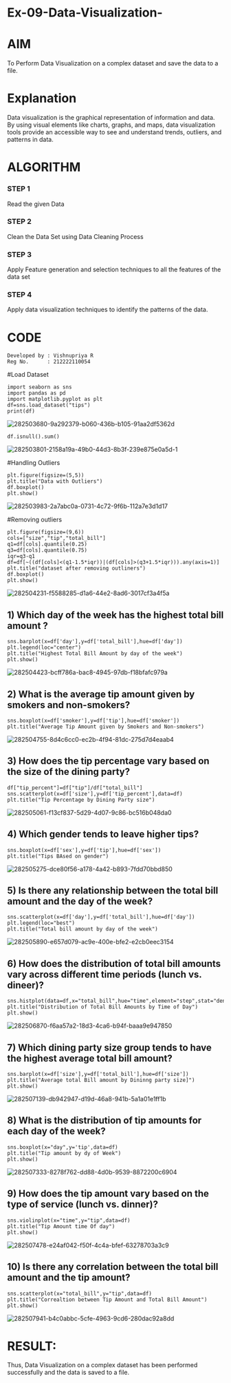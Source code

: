 # Ex-09-Data-Visualization-

# AIM
To Perform Data Visualization on a complex dataset and save the data to a file. 

# Explanation
Data visualization is the graphical representation of information and data. By using visual elements like charts, graphs, and maps, data visualization tools provide an accessible way to see and understand trends, outliers, and patterns in data.

# ALGORITHM
### STEP 1
Read the given Data
### STEP 2
Clean the Data Set using Data Cleaning Process
### STEP 3
Apply Feature generation and selection techniques to all the features of the data set
### STEP 4
Apply data visualization techniques to identify the patterns of the data.


# CODE
```
Developed by : Vishnupriya R
Reg No.      : 212222110054
```
#Load Dataset
```
import seaborn as sns
import pandas as pd
import matplotlib.pyplot as plt
df=sns.load_dataset("tips")
print(df)
```
![282503680-9a292379-b060-436b-b105-91aa2df5362d](https://github.com/vishnupriyaramesh17/ODD2023-Datascience-Ex-09/assets/119393589/fbfadc04-c7f7-4b87-a0f3-099c0a0dc2c7)

```
df.isnull().sum()
```
![282503801-2158a19a-49b0-44d3-8b3f-239e875e0a5d-1](https://github.com/vishnupriyaramesh17/ODD2023-Datascience-Ex-09/assets/119393589/46d66895-ab43-4c48-95bb-5fbc4734c090)


#Handling Outliers
```
plt.figure(figsize=(5,5))
plt.title("Data with Outliers")
df.boxplot()
plt.show()
```
![282503983-2a7abc0a-0731-4c72-9f6b-112a7e3d1d17](https://github.com/vishnupriyaramesh17/ODD2023-Datascience-Ex-09/assets/119393589/a3984b36-7660-4213-bab7-32079b273bd2)


#Removing outliers
```
plt.figure(figsize=(9,6))
cols=["size","tip","total_bill"]
q1=df[cols].quantile(0.25)
q3=df[cols].quantile(0.75)
iqr=q3-q1
df=df[~((df[cols]<(q1-1.5*iqr))|(df[cols]>(q3+1.5*iqr))).any(axis=1)]
plt.title("dataset after removing outliners")
df.boxplot()
plt.show()
```
![282504231-f5588285-d1a6-44e2-8ad6-3017cf3a4f5a](https://github.com/vishnupriyaramesh17/ODD2023-Datascience-Ex-09/assets/119393589/d082ad77-70d4-4833-9985-8022c0e7fd0a)

## 1) Which day of the week has the highest total bill amount ?
```
sns.barplot(x=df['day'],y=df['total_bill'],hue=df['day'])
plt.legend(loc="center")
plt.title("Highest Total Bill Amount by day of the week")
plt.show()
```
![282504423-bcff786a-bac8-4945-97db-f18bfafc979a](https://github.com/vishnupriyaramesh17/ODD2023-Datascience-Ex-09/assets/119393589/e2889cbb-d1ee-4622-b6eb-513e261fafea)

## 2) What is the average tip amount given by smokers and non-smokers?
```
sns.boxplot(x=df['smoker'],y=df['tip'],hue=df['smoker'])
plt.title("Average Tip Amount given by Smokers and Non-smokers")
```
![282504755-8d4c6cc0-ec2b-4f94-81dc-275d7d4eaab4](https://github.com/vishnupriyaramesh17/ODD2023-Datascience-Ex-09/assets/119393589/634d46e6-d4bc-4ea8-9e30-d1c462b1947a)

## 3) How does the tip percentage vary based on the size of the dining party?
```
df["tip_percent"]=df["tip"]/df["total_bill"]
sns.scatterplot(x=df['size'],y=df['tip_percent'],data=df)
plt.title("Tip Percentage by Dining Party size")
```
![282505061-f13cf837-5d29-4d07-9c86-bc516b048da0](https://github.com/vishnupriyaramesh17/ODD2023-Datascience-Ex-09/assets/119393589/10022a5d-c64d-4ba8-b4ee-258c238e14e9)

## 4) Which gender tends to leave higher tips?
```
sns.boxplot(x=df['sex'],y=df['tip'],hue=df['sex'])
plt.title("Tips BAsed on gender")
```
![282505275-dce80f56-a178-4a42-b893-7fdd70bbd850](https://github.com/vishnupriyaramesh17/ODD2023-Datascience-Ex-09/assets/119393589/4f4621f9-948e-4be1-810f-1ab434a65f41)

## 5) Is there any relationship between the total bill amount and the day of the week?
```
sns.scatterplot(x=df['day'],y=df['total_bill'],hue=df['day'])
plt.legend(loc="best")
plt.title("Total bill amount by day of the week")
```
![282505890-e657d079-ac9e-400e-bfe2-e2cb0eec3154](https://github.com/vishnupriyaramesh17/ODD2023-Datascience-Ex-09/assets/119393589/a7cf3120-c6d5-496c-99ed-8edd93a0b726)

## 6) How does the distribution of total bill amounts vary across different time periods (lunch vs. dineer)?
```
sns.histplot(data=df,x="total_bill",hue="time",element="step",stat="density")
plt.title("Distribution of Total Bill Amounts by Time of Day")
plt.show()
```
![282506870-f6aa57a2-18d3-4ca6-b94f-baaa9e947850](https://github.com/vishnupriyaramesh17/ODD2023-Datascience-Ex-09/assets/119393589/dcd2f6a1-23b0-4ea3-b89f-0f7a59055a0e)

## 7) Which dining party size group tends to have the highest average total bill amount?
```
sns.barplot(x=df['size'],y=df['total_bill'],hue=df['size'])
plt.title("Average total Bill amount by Dininng party size]")
plt.show()
```
![282507139-db942947-d19d-46a8-941b-5a1a01e1ff1b](https://github.com/vishnupriyaramesh17/ODD2023-Datascience-Ex-09/assets/119393589/fde255f3-0f0d-431d-9665-1cb9fdee7757)

## 8) What is the distribution of tip amounts for each day of the week?
```
sns.boxplot(x="day",y='tip',data=df)
plt.title("Tip amount by dy of Week")
plt.show()
```
![282507333-8278f762-dd88-4d0b-9539-8872200c6904](https://github.com/vishnupriyaramesh17/ODD2023-Datascience-Ex-09/assets/119393589/e8938965-3ba3-4570-82b1-a1ac310d4b2b)

## 9) How does the tip amount vary based on the type of service (lunch vs. dinner)?
```
sns.violinplot(x="time",y="tip",data=df)
plt.title("Tip Amount time Of day")
plt.show()
```
![282507478-e24af042-f50f-4c4a-bfef-63278703a3c9](https://github.com/vishnupriyaramesh17/ODD2023-Datascience-Ex-09/assets/119393589/f396b781-a78e-4e1c-9719-7934cd0fe9f3)

## 10) Is there any correlation between the total bill amount and the tip amount?
```
sns.scatterplot(x="total_bill",y="tip",data=df)
plt.title("Correaltion between Tip Amount and Total Bill Amount")
plt.show()
```
![282507941-b4c0abbc-5cfe-4963-9cd6-280dac92a8dd](https://github.com/vishnupriyaramesh17/ODD2023-Datascience-Ex-09/assets/119393589/b68cbc5e-7540-4f68-ba3b-28dc5dd53701)

# RESULT:
Thus, Data Visualization on a complex dataset has been performed successfully and the data is saved to a file.
